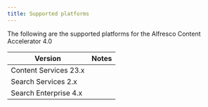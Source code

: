 ```yaml
---
title: Supported platforms
---
```


The following are the supported platforms for the Alfresco Content Accelerator 4.0

| Version | Notes |
| ------- | ----- |
| Content Services 23.x | |
| Search Services 2.x | |
| Search Enterprise 4.x | |
